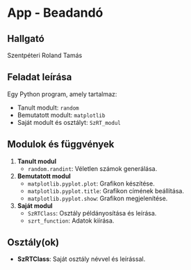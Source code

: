 # App - Beadandó

## Hallgató
Szentpéteri Roland Tamás

## Feladat leírása
Egy Python program, amely tartalmaz:
- Tanult modult: `random`
- Bemutatott modult: `matplotlib`
- Saját modult és osztályt: `SzRT_modul`

## Modulok és függvények
1. **Tanult modul**
   - `random.randint`: Véletlen számok generálása.
2. **Bemutatott modul**
   - `matplotlib.pyplot.plot`: Grafikon készítése.
   - `matplotlib.pyplot.title`: Grafikon címének beállítása.
   - `matplotlib.pyplot.show`: Grafikon megjelenítése.
3. **Saját modul**
   - `SzRTClass`: Osztály példányosítása és leírása.
   - `szrt_function`: Adatok kiírása.

## Osztály(ok)
- **SzRTClass**: Saját osztály névvel és leírással.
